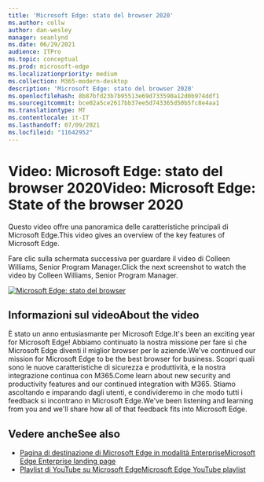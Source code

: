 ```yaml
---
title: 'Microsoft Edge: stato del browser 2020'
ms.author: collw
author: dan-wesley
manager: seanlynd
ms.date: 06/29/2021
audience: ITPro
ms.topic: conceptual
ms.prod: microsoft-edge
ms.localizationpriority: medium
ms.collection: M365-modern-desktop
description: 'Microsoft Edge: stato del browser 2020'
ms.openlocfilehash: 8b87bfd23b7b95513e69d733590a12d0b974ddf1
ms.sourcegitcommit: bce02a5ce2617bb37ee5d743365d50b5fc8e4aa1
ms.translationtype: MT
ms.contentlocale: it-IT
ms.lasthandoff: 07/09/2021
ms.locfileid: "11642952"
---
```

# <a name="video-microsoft-edge-state-of-the-browser-2020"></a><span data-ttu-id="64c70-103">Video: Microsoft Edge: stato del browser 2020</span><span class="sxs-lookup"><span data-stu-id="64c70-103">Video: Microsoft Edge: State of the browser 2020</span></span>

<span data-ttu-id="64c70-104">Questo video offre una panoramica delle caratteristiche principali di Microsoft Edge.</span><span class="sxs-lookup"><span data-stu-id="64c70-104">This video gives an overview of the key features of Microsoft Edge.</span></span>

<span data-ttu-id="64c70-105">Fare clic sulla schermata successiva per guardare il video di Colleen Williams, Senior Program Manager.</span><span class="sxs-lookup"><span data-stu-id="64c70-105">Click the next screenshot to watch the video by Colleen Williams, Senior Program Manager.</span></span>

[![Microsoft Edge: stato del browser](media/microsoft-edge-video-state-of-browser/0.png)](http://www.youtube.com/watch?v=ajdoE4wmzV0 "Microsoft Edge - State of the browser 2020")

## <a name="about-the-video"></a><span data-ttu-id="64c70-107">Informazioni sul video</span><span class="sxs-lookup"><span data-stu-id="64c70-107">About the video</span></span>

<span data-ttu-id="64c70-108">È stato un anno entusiasmante per Microsoft Edge.</span><span class="sxs-lookup"><span data-stu-id="64c70-108">It's been an exciting year for Microsoft Edge!</span></span> <span data-ttu-id="64c70-109">Abbiamo continuato la nostra missione per fare sì che Microsoft Edge diventi il miglior browser per le aziende.</span><span class="sxs-lookup"><span data-stu-id="64c70-109">We've continued our mission for Microsoft Edge to be the best browser for business.</span></span> <span data-ttu-id="64c70-110">Scopri quali sono le nuove caratteristiche di sicurezza e produttività, e la nostra integrazione continua con M365.</span><span class="sxs-lookup"><span data-stu-id="64c70-110">Come learn about new security and productivity features and our continued integration with M365.</span></span> <span data-ttu-id="64c70-111">Stiamo ascoltando e imparando dagli utenti, e condivideremo in che modo tutti i feedback si incontrano in Microsoft Edge.</span><span class="sxs-lookup"><span data-stu-id="64c70-111">We've been listening and learning from you and we'll share how all of that feedback fits into Microsoft Edge.</span></span>

## <a name="see-also"></a><span data-ttu-id="64c70-112">Vedere anche</span><span class="sxs-lookup"><span data-stu-id="64c70-112">See also</span></span>

- [<span data-ttu-id="64c70-113">Pagina di destinazione di Microsoft Edge in modalità Enterprise</span><span class="sxs-lookup"><span data-stu-id="64c70-113">Microsoft Edge Enterprise landing page</span></span>](https://aka.ms/EdgeEnterprise)
- [<span data-ttu-id="64c70-114">Playlist di YouTube su Microsoft Edge</span><span class="sxs-lookup"><span data-stu-id="64c70-114">Microsoft Edge YouTube playlist</span></span>](https://www.youtube.com/playlist?list=PLXtHYVsvn_b-uXh1tMeYpT-0iD8tD3tFy)